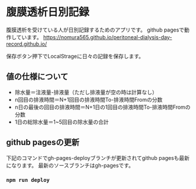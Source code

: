 # 腹膜透析日別記録

腹膜透析を受けている人が日別記録するためのアプリです。
github pagesで動作しています。
https://nomura565.github.io/peritoneal-dialysis-day-record.github.io/

保存ボタン押下でLocalStrageに日々の記録を保存します。

## 値の仕様について

- 除水量＝注液量-排液量（ただし排液量が空の時は計算なし）
- n回目の排液時間＝N+1回目の排液時間To-排液時間Fromの分数
- n日の最後の回目の排液時間＝N+1日の1回目の排液時間To-排液時間Fromの分数
- 1日の総除水量＝1~5回目の除水量の合計

## github pagesの更新

下記のコマンドでgh-pages-deployブランチが更新されてgithub pagesも最新になります。
最新のソースブランチはgh-pagesです。

### `npm run deploy`
